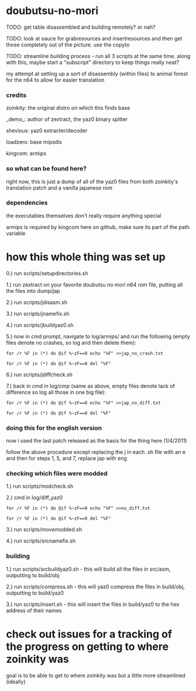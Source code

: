 # doubutsu-no-mori

TODO:  get table disassembled and building remotely?  or nah?

TODO:  look at sauce for grabresources and insertresources and then get those completely out of the picture.  use the copyto

TODO:  streamline building process - run all 3 scripts at the same time.  along with this, maybe start a "subscript" directory to keep things really neat?

my attempt at setting up a sort of disassembly (within files) to animal forest for the n64 to allow for easier translation

### credits
zoinkity: the original distro on which this finds base

\_demo_: author of zextract, the yaz0 binary spitter

shevious: yaz0 extracter/decoder

loadzero: base mipsdis

kingcom: armips

### so what can be found here?

right now, this is just a dump of all of the yaz0 files from both zoinkity's translation patch and a vanilla japanese rom

### dependencies 
the executables themselves don't really require anything special

armips is required by kingcom here on github, make sure its part of the path variable

# how this whole thing was set up
0.) run scripts/setupdirectories.sh

1.) run zextract on your favorite doubutsu no mori n64 rom file, putting all the files into dump/jap

2.) run scripts/jdisasm.sh

3.) run scripts/jnamefix.sh

4.) run scripts/jbuildyaz0.sh

5.) now in cmd prompt, navigate to log/armips/ and run the following (empty files denote no crashes, so log and then delete them):

```for /r %F in (*) do @if %~zF==0 echo "%F" >>jap_no_crash.txt```

```for /r %F in (*) do @if %~zF==0 del "%F"```

6.) run scripts/jdiffcheck.sh

7.) back in cmd in log/cmp (same as above, empty files denote lack of difference so log all those in one big file):

```for /r %F in (*) do @if %~zF==0 echo "%F" >>jap_no_diff.txt```

```for /r %F in (*) do @if %~zF==0 del "%F"```

### doing this for the english version
now i used the last patch released as the basis for the thing here (1/4/2011)

follow the above procedure except replacing the j in each .sh file with an e and then for steps 1, 5, and 7, replace jap with eng

### checking which files were modded
1.) run scripts/modcheck.sh

2.) cmd in log/diff_yaz0

```for /r %F in (*) do @if %~zF==0 echo "%F" >>no_diff.txt```

```for /r %F in (*) do @if %~zF==0 del "%F"```

3.) run scripts/movemodded.sh

4.) run scripts/srcnamefix.sh

### building
1.) run scripts/srcbuildyaz0.sh - this will build all the files in src/asm, outputting to build/obj

2.) run scripts/compress.sh - this will yaz0 compress the files in build/obj, outputting to build/yaz0

3.) run scripts/insert.sh - this will insert the files in build/yaz0 to the hex address of their names

# check out issues for a tracking of the progress on getting to where zoinkity was
goal is to be able to get to where zoinkity was but a little more streamlined (ideally)
